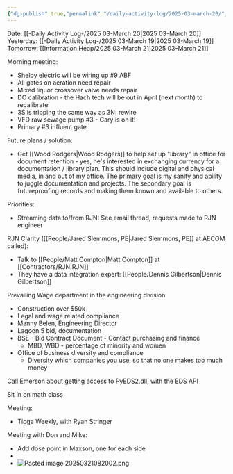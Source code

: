```yaml
---
{"dg-publish":true,"permalink":"/daily-activity-log/2025-03-march-20/","noteIcon":"","created":"2025-07-07T14:23:43.218-05:00"}
---
```


Date: [[-Daily Activity Log-/2025 03-March 20\|2025 03-March 20]]
Yesterday: [[-Daily Activity Log-/2025 03-March 19\|2025 03-March 19]]
Tomorrow: [[Information Heap/2025 03-March 21\|2025 03-March 21]]

Morning meeting:
- Shelby electric will be wiring up #9 ABF
- All gates on aeration need repair
- Mixed liquor crossover valve needs repair
- DO calibration - the Hach tech will be out in April (next month) to recalibrate
- 3S is tripping the same way as 3N: rewire
- VFD raw sewage pump #3 - Gary is on it!
- Primary #3 influent gate

Future plans / solution:
- Get [[Wood Rodgers\|Wood Rodgers]] to help set up "library" in office for document retention - yes, he's interested in exchanging currency for a documentation / library plan. This should include digital and physical media, in and out of my office. The primary goal is my sanity and ability to juggle documentation and projects. The secondary goal is futureproofing records and making them known and available to others.

Priorities:
- Streaming data to/from RJN: See email thread, requests made to RJN engineer



RJN Clarity ([[People/Jared Slemmons, PE\|Jared Slemmons, PE]] at AECOM called):
- Talk to [[People/Matt Compton\|Matt Compton]] at [[Contractors/RJN\|RJN]]
- They have a data integration expert: [[People/Dennis Gilbertson\|Dennis Gilbertson]]

Prevailing Wage department in the engineering division
- Construction over $50k
- Legal and wage related compliance
- Manny Belen, Engineering Director
- Lagoon 5 bid, documentation
- BSE - Bid Contract Document - Contact purchasing and finance
	- MBD, WBD - percentage of minority and women
- Office of business diversity and compliance
	- Diversity which companies you use, so that no one makes too much money


Call Emerson about getting access to PyEDS2.dll, with the EDS API

Sit in on math class

Meeting:
- Tioga Weekly, with Ryan Stringer

Meeting with Don and Mike:
- Add dose point in Maxson, one for each side
- 
- ![Pasted image 20250321082002.png](/img/user/Pasted%20image%2020250321082002.png)